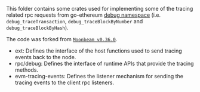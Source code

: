 This folder contains some crates used for implementing some of the tracing related rpc requests from go-ethereum [debug namespace](https://geth.ethereum.org/docs/interacting-with-geth/rpc/ns-debug) (i.e. `debug_traceTransaction`, `debug_traceBlockByNumber` and `debug_traceBlockByHash`).

The code was forked from [`Moonbeam v0.36.0`](https://github.com/moonbeam-foundation/moonbeam/tree/v0.36.0/).

- ext: Defines the interface of the host functions used to send tracing events back to the node.
- rpc/debug: Defines the interface of runtime APIs that provide the tracing methods.
- evm-tracing-events: Defines the listener mechanism for sending the tracing events to the client rpc listeners.



